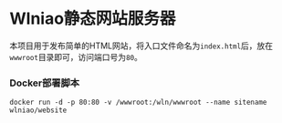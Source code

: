 # Wlniao静态网站服务器
本项目用于发布简单的HTML网站，将入口文件命名为`index.html`后，放在`wwwroot`目录即可，访问端口号为`80`。

### Docker部署脚本
```
docker run -d -p 80:80 -v /wwwroot:/wln/wwwroot --name sitename wlniao/website
```